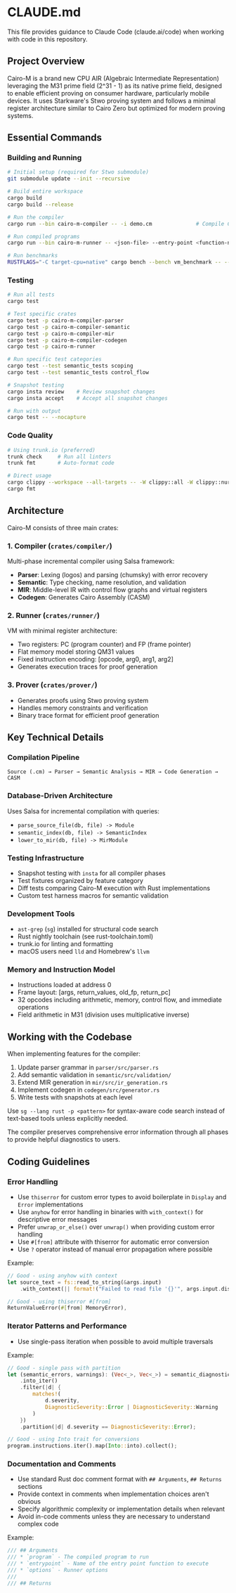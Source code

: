 # CLAUDE.md

This file provides guidance to Claude Code (claude.ai/code) when working with
code in this repository.

## Project Overview

Cairo-M is a brand new CPU AIR (Algebraic Intermediate Representation)
leveraging the M31 prime field (2^31 - 1) as its native prime field, designed to
enable efficient proving on consumer hardware, particularly mobile devices. It
uses Starkware's Stwo proving system and follows a minimal register architecture
similar to Cairo Zero but optimized for modern proving systems.

## Essential Commands

### Building and Running

```bash
# Initial setup (required for Stwo submodule)
git submodule update --init --recursive

# Build entire workspace
cargo build
cargo build --release

# Run the compiler
cargo run --bin cairo-m-compiler -- -i demo.cm              # Compile Cairo-M file

# Run compiled programs
cargo run --bin cairo-m-runner -- <json-file> --entry-point <function-name>

# Run benchmarks
RUSTFLAGS="-C target-cpu=native" cargo bench --bench vm_benchmark -- --verbose
```

### Testing

```bash
# Run all tests
cargo test

# Test specific crates
cargo test -p cairo-m-compiler-parser
cargo test -p cairo-m-compiler-semantic
cargo test -p cairo-m-compiler-mir
cargo test -p cairo-m-compiler-codegen
cargo test -p cairo-m-runner

# Run specific test categories
cargo test --test semantic_tests scoping
cargo test --test semantic_tests control_flow

# Snapshot testing
cargo insta review    # Review snapshot changes
cargo insta accept    # Accept all snapshot changes

# Run with output
cargo test -- --nocapture
```

### Code Quality

```bash
# Using trunk.io (preferred)
trunk check     # Run all linters
trunk fmt       # Auto-format code

# Direct usage
cargo clippy --workspace --all-targets -- -W clippy::all -W clippy::nursery --cap-lints=warn --no-deps -D warnings -D unused_imports
cargo fmt
```

## Architecture

Cairo-M consists of three main crates:

### 1. Compiler (`crates/compiler/`)

Multi-phase incremental compiler using Salsa framework:

- **Parser**: Lexing (logos) and parsing (chumsky) with error recovery
- **Semantic**: Type checking, name resolution, and validation
- **MIR**: Middle-level IR with control flow graphs and virtual registers
- **Codegen**: Generates Cairo Assembly (CASM)

### 2. Runner (`crates/runner/`)

VM with minimal register architecture:

- Two registers: PC (program counter) and FP (frame pointer)
- Flat memory model storing QM31 values
- Fixed instruction encoding: [opcode, arg0, arg1, arg2]
- Generates execution traces for proof generation

### 3. Prover (`crates/prover/`)

- Generates proofs using Stwo proving system
- Handles memory constraints and verification
- Binary trace format for efficient proof generation

## Key Technical Details

### Compilation Pipeline

```text
Source (.cm) → Parser → Semantic Analysis → MIR → Code Generation → CASM
```

### Database-Driven Architecture

Uses Salsa for incremental compilation with queries:

- `parse_source_file(db, file) -> Module`
- `semantic_index(db, file) -> SemanticIndex`
- `lower_to_mir(db, file) -> MirModule`

### Testing Infrastructure

- Snapshot testing with `insta` for all compiler phases
- Test fixtures organized by feature category
- Diff tests comparing Cairo-M execution with Rust implementations
- Custom test harness macros for semantic validation

### Development Tools

- `ast-grep` (`sg`) installed for structural code search
- Rust nightly toolchain (see rust-toolchain.toml)
- trunk.io for linting and formatting
- macOS users need `lld` and Homebrew's `llvm`

### Memory and Instruction Model

- Instructions loaded at address 0
- Frame layout: [args, return_values, old_fp, return_pc]
- 32 opcodes including arithmetic, memory, control flow, and immediate
  operations
- Field arithmetic in M31 (division uses multiplicative inverse)

## Working with the Codebase

When implementing features for the compiler:

1. Update parser grammar in `parser/src/parser.rs`
2. Add semantic validation in `semantic/src/validation/`
3. Extend MIR generation in `mir/src/ir_generation.rs`
4. Implement codegen in `codegen/src/generator.rs`
5. Write tests with snapshots at each level

Use `sg --lang rust -p <pattern>` for syntax-aware code search instead of
text-based tools unless explicitly needed.

The compiler preserves comprehensive error information through all phases to
provide helpful diagnostics to users.

## Coding Guidelines

### Error Handling

- Use `thiserror` for custom error types to avoid boilerplate in `Display` and
  `Error` implementations
- Use `anyhow` for error handling in binaries with `with_context()` for
  descriptive error messages
- Prefer `unwrap_or_else()` over `unwrap()` when providing custom error handling
- Use `#[from]` attribute with thiserror for automatic error conversion
- Use `?` operator instead of manual error propagation where possible

Example:

```rust
// Good - using anyhow with context
let source_text = fs::read_to_string(&args.input)
    .with_context(|| format!("Failed to read file '{}'", args.input.display()))?;

// Good - using thiserror #[from]
ReturnValueError(#[from] MemoryError),
```

### Iterator Patterns and Performance

- Use single-pass iteration when possible to avoid multiple traversals

Example:

```rust
// Good - single pass with partition
let (semantic_errors, warnings): (Vec<_>, Vec<_>) = semantic_diagnostics
    .into_iter()
    .filter(|d| {
        matches!(
            d.severity,
            DiagnosticSeverity::Error | DiagnosticSeverity::Warning
        )
    })
    .partition(|d| d.severity == DiagnosticSeverity::Error);

// Good - using Into trait for conversions
program.instructions.iter().map(Into::into).collect();
```

### Documentation and Comments

- Use standard Rust doc comment format with `## Arguments`, `## Returns`
  sections
- Provide context in comments when implementation choices aren't obvious
- Specify algorithmic complexity or implementation details when relevant
- Avoid in-code comments unless they are necessary to understand complex code

Example:

```rust
/// ## Arguments
/// * `program` - The compiled program to run
/// * `entrypoint` - Name of the entry point function to execute
/// * `options` - Runner options
///
/// ## Returns
```
